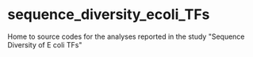 # sequence_diversity_ecoli_TFs
Home to source codes for the analyses reported in the study "Sequence Diversity of E coli TFs"

